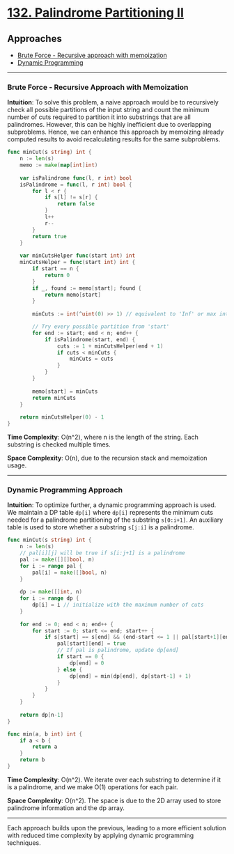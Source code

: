 # [132. Palindrome Partitioning II](https://leetcode.com/problems/palindrome-partitioning-ii/)

## Approaches
- [Brute Force - Recursive approach with memoization](#brute-force---recursive-approach-with-memoization)
- [Dynamic Programming](#dynamic-programming-approach)

---

### Brute Force - Recursive Approach with Memoization

**Intuition**:
To solve this problem, a naive approach would be to recursively check all possible partitions of the input string and count the minimum number of cuts required to partition it into substrings that are all palindromes. However, this can be highly inefficient due to overlapping subproblems. Hence, we can enhance this approach by memoizing already computed results to avoid recalculating results for the same subproblems.

```go
func minCut(s string) int {
    n := len(s)
    memo := make(map[int]int)
    
    var isPalindrome func(l, r int) bool
    isPalindrome = func(l, r int) bool {
        for l < r {
            if s[l] != s[r] {
                return false
            }
            l++
            r--
        }
        return true
    }
    
    var minCutsHelper func(start int) int
    minCutsHelper = func(start int) int {
        if start == n {
            return 0
        }
        if _, found := memo[start]; found {
            return memo[start]
        }
        
        minCuts := int(^uint(0) >> 1) // equivalent to 'Inf' or max int

        // Try every possible partition from 'start'
        for end := start; end < n; end++ {
            if isPalindrome(start, end) {
                cuts := 1 + minCutsHelper(end + 1)
                if cuts < minCuts {
                    minCuts = cuts
                }
            }
        }
        
        memo[start] = minCuts
        return minCuts
    }
    
    return minCutsHelper(0) - 1
}
```

**Time Complexity**: O(n^2), where n is the length of the string. Each substring is checked multiple times.

**Space Complexity**: O(n), due to the recursion stack and memoization usage.

---

### Dynamic Programming Approach

**Intuition**:
To optimize further, a dynamic programming approach is used. We maintain a DP table `dp[i]` where `dp[i]` represents the minimum cuts needed for a palindrome partitioning of the substring `s[0:i+1]`. An auxiliary table is used to store whether a substring `s[j:i]` is a palindrome. 

```go
func minCut(s string) int {
    n := len(s)
    // pal[i][j] will be true if s[i:j+1] is a palindrome
    pal := make([][]bool, n)
    for i := range pal {
        pal[i] = make([]bool, n)
    }
    
    dp := make([]int, n)
    for i := range dp {
        dp[i] = i // initialize with the maximum number of cuts
    }
    
    for end := 0; end < n; end++ {
        for start := 0; start <= end; start++ {
            if s[start] == s[end] && (end-start <= 1 || pal[start+1][end-1]) {
                pal[start][end] = true
                // If pal is palindrome, update dp[end]
                if start == 0 {
                    dp[end] = 0
                } else {
                    dp[end] = min(dp[end], dp[start-1] + 1)
                }
            }
        }
    }
    
    return dp[n-1]
}

func min(a, b int) int {
    if a < b {
        return a
    }
    return b
}
```

**Time Complexity**: O(n^2). We iterate over each substring to determine if it is a palindrome, and we make O(1) operations for each pair.

**Space Complexity**: O(n^2). The space is due to the 2D array used to store palindrome information and the dp array.

---

Each approach builds upon the previous, leading to a more efficient solution with reduced time complexity by applying dynamic programming techniques.

